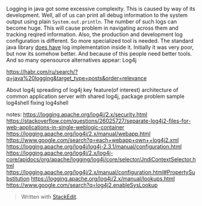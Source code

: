 Logging in java got some excessive complexity. This is caused by way of its development. Well, all of us can print all debug information to the system output using plain `System.out.println`. The number of such logs can become huge. This will cause problem in navigating across them and tracking reqired information. 
Also, the production and development log configuration is different. So more specialized tool is needed. The standard java library [does have](https://docs.oracle.com/javase/10/core/java-logging-overview.htm) log implementation inside it. Initially it was very poor, but now its somehow better. And because of this people need better tools. And so many opensource alternatives appear:
Log4j

 https://habr.com/ru/search/?q=java%20logging&target_type=posts&order=relevance


About log4j
spreading of log4j
key feature(of interest)
architecture of common application server with shared log4j, package problem
sample
log4shell
fixing log4shell


notes:
https://logging.apache.org/log4j/2.x/security.html
https://stackoverflow.com/questions/26025727/separate-log4j2-files-for-web-applications-in-single-weblogic-container
https://logging.apache.org/log4j/2.x/manual/webapp.html
https://www.google.com/search?q=each+webapp+own++log4j2.xml
https://logging.apache.org/log4j/log4j-2.3.1/manual/configuration.html
https://logging.apache.org/log4j/2.x/log4j-core/apidocs/org/apache/logging/log4j/core/selector/JndiContextSelector.html
https://logging.apache.org/log4j/2.x/manual/configuration.html#PropertySubstitution
https://logging.apache.org/log4j/2.x/manual/lookups.html
https://www.google.com/search?q=log4j2.enableSysLookup








> Written with [StackEdit](https://stackedit.io/).
<!--stackedit_data:
eyJoaXN0b3J5IjpbLTUyNDc0ODMzNSwxNjc5MjI1OTA3LC0xMD
k3OTI4ODg4LDYyNDkwNDczNV19
-->